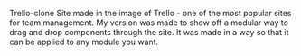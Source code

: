 Trello-clone
Site made in the image of Trello - one of the most popular sites for team management.
My version was made to show off a modular way to drag and drop components through the site.
It was made in a way so that it can be applied to any module you want.
